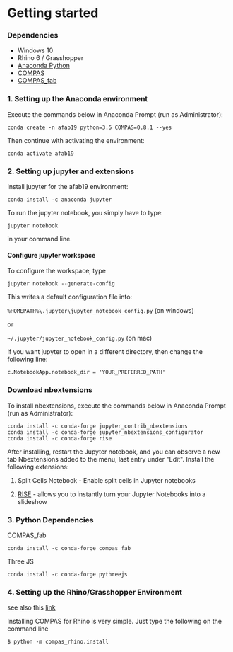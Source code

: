 # Getting started

### Dependencies

* Windows 10
* Rhino 6 / Grasshopper
* [Anaconda Python](https://www.anaconda.com/distribution/?gclid=CjwKCAjwo9rtBRAdEiwA_WXcFoyH8v3m-gVC55J6YzR0HpgB8R-PwM-FClIIR1bIPYZXsBtbPRfJ8xoC6HsQAvD_BwE)
* [COMPAS](https://compas-dev.github.io/)
* [COMPAS_fab](https://gramaziokohler.github.io/compas_fab/latest/)

### 1. Setting up the Anaconda environment

Execute the commands below in Anaconda Prompt (run as Administrator):

    conda create -n afab19 python=3.6 COMPAS=0.8.1 --yes

Then continue with activating the environment:

    conda activate afab19

### 2. Setting up jupyter and extensions

Install jupyter for the afab19 environment:

    conda install -c anaconda jupyter 

To run the jupyter notebook, you simply have to type:

    jupyter notebook

in your command line.

#### Configure jupyter workspace

To configure the workspace, type

    jupyter notebook --generate-config

This writes a default configuration file into:

`%HOMEPATH%\.jupyter\jupyter_notebook_config.py` (on windows)

or

`~/.jupyter/jupyter_notebook_config.py` (on mac)

If you want jupyter to open in a different directory, then change the following line:

    c.NotebookApp.notebook_dir = 'YOUR_PREFERRED_PATH'

### Download nbextensions

To install nbextensions, execute the commands below in Anaconda Prompt (run as Administrator):

    conda install -c conda-forge jupyter_contrib_nbextensions
    conda install -c conda-forge jupyter_nbextensions_configurator
    conda install -c conda-forge rise

After installing, restart the Jupyter notebook, and you can observe a new tab Nbextensions added to the menu, last entry under "Edit".
Install the following extensions:

1. Split Cells Notebook - Enable split cells in Jupyter notebooks

2. [RISE](https://rise.readthedocs.io/en/stable/installation.html#) - allows you to instantly turn your Jupyter Notebooks into a slideshow

### 3. Python Dependencies

COMPAS_fab

    conda install -c conda-forge compas_fab

Three JS

    conda install -c conda-forge pythreejs
    

### 4. Setting up the Rhino/Grasshopper Environment

see also this [link](https://compas-dev.github.io/main/gettingstarted/cad/rhino.html)

Installing COMPAS for Rhino is very simple. Just type the following on the command line

    $ python -m compas_rhino.install





